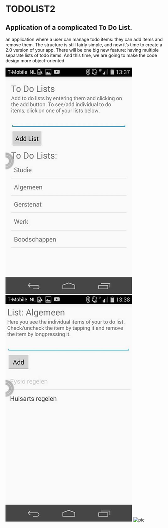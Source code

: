 # TODOLIST2
## Application of a complicated To Do List.

an application where a user can manage todo items: they can add items and remove them. 
The structure is still fairly simple, and now it’s time to create a 2.0 version of your app. 
There will be one big new feature: having multiple separate lists of todo items.
And this time, we are going to make the code design more object-oriented.


![pic](https://github.com/tcjverburg/TODOLIST2/blob/master/doc/pica.jpg)
![pic](https://github.com/tcjverburg/TODOLIST2/blob/master/doc/picb.jpg)
![pic](https://github.com/tcjverburg/TODOLIST2/blob/master/doc/picc.jpg)
